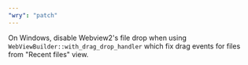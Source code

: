 ```yaml
---
"wry": "patch"
---
```


On Windows, disable Webview2's file drop when using `WebViewBuilder::with_drag_drop_handler` which fix drag events for files from "Recent files" view.
